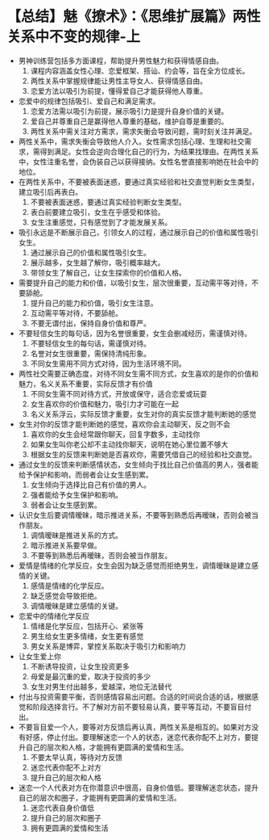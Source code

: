 # 【总结】魅《撩术》：《思维扩展篇》两性关系中不变的规律-上

-   男神训练营包括多方面课程，帮助提升男性魅力和获得情感自由。
    1.  课程内容涵盖女性心理、恋爱框架、搭讪、约会等，旨在全方位成长。
    2.  两性关系中掌握规律能让男性主导女人、获得情感自由。
    3.  恋爱方法以吸引为前提，懂得爱自己才能获得他人尊重。
-   恋爱中的规律包括吸引、爱自己和满足需求。
    1.  恋爱方法需以吸引为前提，展示吸引力是提升自身价值的关键。
    2.  爱自己并尊重自己是赢得他人尊重的基础，维护自尊是重要的。
    3.  两性关系中需关注对方需求，需求失衡会导致问题，需时刻关注并满足。
-   两性关系中，需求失衡会导致他人介入。女性需求包括心理、生理和社交需求，需得到满足。女性会逆向合理化自己的行为，为结果找理由。在两性关系中，女性注重名誉，会伪装自己以获得接纳。女性名誉直接影响她在社会中的地位。
-   在两性关系中，不要被表面迷惑，要通过真实经验和社交直觉判断女生类型，建立吸引后再表白。
    1.  不要被表面迷惑，要通过真实经验判断女生类型。
    2.  表白前要建立吸引，女生在乎感受和体验。
    3.  女生注重感觉，只有感觉到了才能发展关系。
-   吸引永远是不断展示自己，引领女人的过程，通过展示自己的价值和属性吸引女生。
    1.  通过展示自己的价值和属性吸引女生。
    2.  展示越多，女生越了解你，吸引概率越大。
    3.  带领女生了解自己，让女生探索你的价值和人格。
-   需要提升自己的能力和价值，以吸引女生，层次很重要，互动需平等对待，不要舔舱。
    1.  提升自己的能力和价值，吸引女生注意。
    2.  互动需平等对待，不要舔舱。
    3.  不要无谓付出，保持自身价值和尊严。
-   不要轻信女生的每句话，因为名誉很重要，女生会删减经历，需谨慎对待。
    1.  不要轻信女生的每句话，需谨慎对待。
    2.  名誉对女生很重要，需保持清纯形象。
    3.  不同女生需用不同方式对待，因为生活环境不同。
-   两性社交需要正确态度，对待不同女生需不同方式，女生喜欢的是你的价值和魅力，名义关系不重要，实际反馈才有价值
    1.  不同女生需不同对待方式，开放或保守，适合恋爱或玩耍
    2.  女生喜欢你的价值和魅力，吸引力才可能在一起
    3.  名义关系浮云，实际反馈才重要，女生对你的真实反馈才能判断她的感觉
-   女生对你的反馈才能判断她的感觉，喜欢你会主动聊天，反之则不会
    1.  喜欢你的女生会经常跟你聊天，回复字数多，主动找你
    2.  如果女生叫你老公却不主动找你聊天，说明在她心里位置不够大
    3.  根据女生的反馈来判断她是否喜欢你，需要凭借自己的经验和社交直觉。
-   通过女生的反馈来判断感情状态，女生倾向于找比自己价值高的男人，强者能给予保护和影响，而弱者会让女生感到累。
    1.  女生倾向于选择比自己有价值的男人。
    2.  强者能给予女生保护和影响。
    3.  弱者会让女生感到累。
-   认识女生后要调情暧昧，暗示推进关系，不要等到熟悉后再暧昧，否则会被当作朋友。
    1.  调情暧昧是推进关系的方式。
    2.  暗示推进关系要早做。
    3.  不要等到熟悉后再暧昧，否则会被当作朋友。
-   爱情是情绪的化学反应，女生会因为缺乏感觉而拒绝男生，调情暧昧是建立感情的关键。
    1.  感情是情绪的化学反应。
    2.  缺乏感觉会导致拒绝。
    3.  调情暧昧是建立感情的关键。
-   恋爱中的情绪化学反应
    1.  情绪是化学反应，包括开心、紧张等
    2.  男生给女生更多情绪，女生更有感觉
    3.  男女关系是博弈，掌控关系取决于吸引力和影响力
-   让女生爱上你
    1.  不断诱导投资，让女生投资更多
    2.  母爱是最沉重的爱，取决于投资的多少
    3.  女生对男生付出越多，爱越深，地位无法替代
-   付出与投资需要平衡，否则感情容易出问题。合适的时间说合适的话，根据感觉和阶段选择言行。不了解对方前不要轻易认真，要平等互动，不要盲目付出。
-   不要盲目爱一个人，要等对方反馈后再认真，两性关系是相互的。如果对方没有好感，停止付出。要理解迷恋一个人的状态，迷恋代表你配不上对方，要提升自己的层次和人格，才能拥有更圆满的爱情和生活。
    1.  不要太早认真，等待对方反馈
    2.  迷恋代表你配不上对方
    3.  提升自己的层次和人格
-   迷恋一个人代表对方在你潜意识中很高，自身价值低。要理解迷恋状态，提升自己的层次和圈子，才能拥有更圆满的爱情和生活。
    1.  迷恋代表自身价值低
    2.  提升自己的层次和圈子
    3.  拥有更圆满的爱情和生活